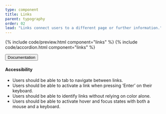 ```yaml
---
type: component
title: Links
parent: typography
order: 02
lead: "Links connect users to a different page or further information."
---
```


<!-- Links section begin -->

<p class="usa-font-lead">
</p>

{% include code/preview.html component="links" %}
{% include code/accordion.html component="links" %}
<div class="usa-accordion usa-accordion--bordered site-accordion-docs">
  <button class="usa-button-unstyled usa-accordion__button"
      aria-expanded="true" aria-controls="link-docs">
    Documentation
  </button>
  <div id="link-docs" class="usa-accordion__content site-component-usage">
    <h4>Accessibility</h4>
    <ul class="usa-content-list">
      <li>Users should be able to tab to navigate between links.</li>
      <li>Users should be able to activate a link when pressing ‘Enter’ on their keyboard.</li>
      <li>Users should be able to identify links without relying on color alone.</li>
      <li>Users should be able to activate hover and focus states with both a mouse and a keyboard.</li>
    </ul>
  </div>
</div>
